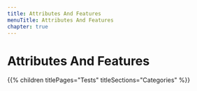 ```yaml
---
title: Attributes And Features
menuTitle: Attributes And Features
chapter: true
---
```


# Attributes And Features

{{% children titlePages="Tests" titleSections="Categories" %}}
